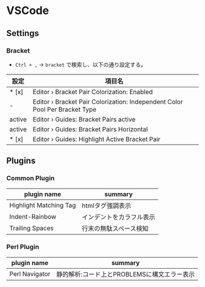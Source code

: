 # VSCode
## Settings
### Bracket

* `Ctrl + ,` -> `bracket` で検索し、以下の通り設定する。

| 設定   | 項目名                                          |
| ------ | -----------------------------------------------|
| * [x]  | Editor › Bracket Pair Colorization: Enabled    |
|   -    | Editor › Bracket Pair Colorization: Independent Color Pool Per Bracket Type |
| active | Editor › Guides: Bracket Pairs active          |
| active | Editor › Guides: Bracket Pairs Horizontal      |
| * [x]  | Editor › Guides: Highlight Active Bracket Pair |



## Plugins
### Common Plugin

| plugin name            | summary                |
|------------------------|------------------------|
| Highlight Matching Tag | htmlタグ強調表示        |
| Indent-Rainbow         | インデントをカラフル表示 |
| Trailing Spaces        | 行末の無駄スペース検知   |

### Perl Plugin

| plugin name            | summary                                  |
|------------------------|------------------------------------------|
| Perl Navigator         | 静的解析:コード上とPROBLEMSに構文エラー表示 |

